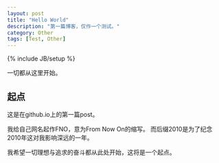 ```yaml
---
layout: post
title: "Hello World"
description: "第一篇博客，仅作一个测试。"
category: Other
tags: [Test, Other]
---
```

{% include JB/setup %}

一切都从这里开始。

## 起点

这是在github.io上的第一篇post。

我给自己网名起作FNO，意为From Now On的缩写。
而后缀2010是为了纪念2010年这对我影响深远的一年。

我希望一切理想与追求的奋斗都从此处开始，这将是一个起点。
